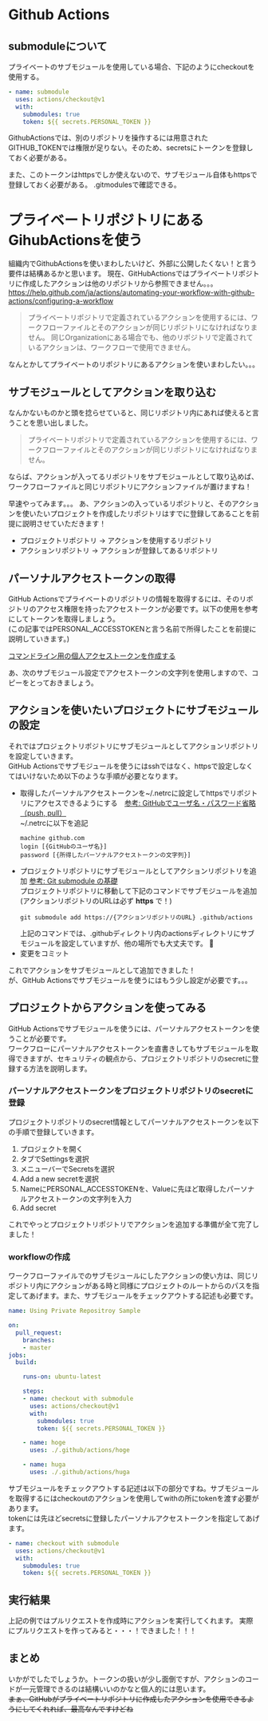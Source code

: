 # Github Actions 
## submoduleについて
プライベートのサブモジュールを使用している場合、下記のようにcheckoutを使用する。
```yml
- name: submodule
  uses: actions/checkout@v1
  with:
    submodules: true
    token: ${{ secrets.PERSONAL_TOKEN }}
```
GithubActionsでは、別のリポジトリを操作するには用意されたGITHUB_TOKENでは権限が足りない。そのため、secretsにトークンを登録しておく必要がある。

また、このトークンはhttpsでしか使えないので、サブモジュール自体もhttpsで登録しておく必要がある。
.gitmodulesで確認できる。

# プライベートリポジトリにあるGihubActionsを使う
組織内でGithubActionsを使いまわしたいけど、外部に公開したくない！と言う要件は結構あるかと思います。
現在、GitHubActionsではプライベートリポジトリに作成したアクションは他のリポジトリから参照できません。。。
https://help.github.com/ja/actions/automating-your-workflow-with-github-actions/configuring-a-workflow
> プライベートリポジトリで定義されているアクションを使用するには、ワークフローファイルとそのアクションが同じリポジトリになければなりません。 同じOrganizationにある場合でも、他のリポジトリで定義されているアクションは、ワークフローで使用できません。

なんとかしてプライベートのリポジトリにあるアクションを使いまわしたい。。。

## サブモジュールとしてアクションを取り込む
なんかないものかと頭を捻らせていると、同じリポジトリ内にあれば使えると言うことを思い出しました。
> プライベートリポジトリで定義されているアクションを使用するには、ワークフローファイルとそのアクションが同じリポジトリになければなりません。

ならば、アクションが入ってるリポジトリをサブモジュールとして取り込めば、ワークフローファイルと同じリポジトリにアクションファイルが置けますね！

早速やってみます。。。
あ、アクションの入っているリポジトリと、そのアクションを使いたいプロジェクトを作成したリポジトリはすでに登録してあることを前提に説明させていただきます！
* プロジェクトリポジトリ -> アクションを使用するリポジトリ
* アクションリポジトリ -> アクションが登録してあるリポジトリ

## パーソナルアクセストークンの取得
GitHub Actionsでプライベートのリポジトリの情報を取得するには、そのリポジトリのアクセス権限を持ったアクセストークンが必要です。以下の使用を参考にしてトークンを取得しましょう。  
(この記事ではPERSONAL_ACCESSTOKENと言う名前で所得したことを前提に説明していきます。)  

[コマンドライン用の個人アクセストークンを作成する](https://help.github.com/ja/github/authenticating-to-github/creating-a-personal-access-token-for-the-command-line)

あ、次のサブモジュール設定でアクセストークンの文字列を使用しますので、コピーをとっておきましょう。

## アクションを使いたいプロジェクトにサブモジュールの設定
それではプロジェクトリポジトリにサブモジュールとしてアクションリポジトリを設定していきます。  
GitHub Actionsでサブモジュールを使うにはsshではなく、httpsで設定しなくてはいけないため以下のような手順が必要となります。
* 取得したパーソナルアクセストークンを~/.netrcに設定してhttpsでリポジトリにアクセスできるようにする　[参考: GitHubでユーザ名・パスワード省略（push, pull）](https://qiita.com/azusanakano/items/8dc1d7e384b00239d4d9)  
    ~/.netrcに以下を追記
    ```
    machine github.com
    login [{GitHubのユーザ名}]
    password [{所得したパーソナルアクセストークンの文字列}]
    ```
* プロジェクトリポジトリにサブモジュールとしてアクションリポジトリを追加 [参考: Git submodule の基礎](https://qiita.com/sotarok/items/0d525e568a6088f6f6bb)  
    プロジェクトリポジトリに移動して下記のコマンドでサブモジュールを追加(アクションリポジトリのURLは必ず __https__ で！)
    ```
    git submodule add https://{アクションリポジトリのURL} .github/actions
    ```
    上記のコマンドでは、.githubディレクトリ内のactionsディレクトリにサブモジュールを設定していますが、他の場所でも大丈夫です。

* 変更をコミット

これでアクションをサブモジュールとして追加できました！  
が、GitHub Actionsでサブモジュールを使うにはもう少し設定が必要です。。。

## プロジェクトからアクションを使ってみる
GitHub Actionsでサブモジュールを使うには、パーソナルアクセストークンを使うことが必要です。  
ワークフローにパーソナルアクセストークンを直書きしてもサブモジュールを取得できますが、セキュリティの観点から、プロジェクトリポジトリのsecretに登録する方法を説明します。

### パーソナルアクセストークンをプロジェクトリポジトリのsecretに登録
プロジェクトリポジトリのsecret情報としてパーソナルアクセストークンを以下の手順で登録していきます。  

1. プロジェクトを開く
1. タブでSettingsを選択
1. メニューバーでSecretsを選択
1. Add a new secretを選択
1. NameにPERSONAL_ACCESSTOKENを、Valueに先ほど取得したパーソナルアクセストークンの文字列を入力
1. Add secret

これでやっとプロジェクトリポジトリでアクションを追加する準備が全て完了しました！

### workflowの作成
ワークフローファイルでのサブモジュールにしたアクションの使い方は、同じリポジトリ内にアクションがある時と同様にプロジェクトのルートからのパスを指定してあげます。また、サブモジュールをチェックアウトする記述も必要です。  

```yml:/.gihub/workflow/pull_request.yml
name: Using Private Repositroy Sample

on:
  pull_request:
    branches:
    - master
jobs:
  build:

    runs-on: ubuntu-latest

    steps:
    - name: checkout with submodule
      uses: actions/checkout@v1
      with:
        submodules: true
        token: ${{ secrets.PERSONAL_TOKEN }}

    - name: hoge
      uses: ./.github/actions/hoge

    - name: huga
      uses: ./.github/actions/huga

```

サブモジュールをチェックアウトする記述は以下の部分ですね。サブモジュールを取得するにはcheckoutのアクションを使用してwithの所にtokenを渡す必要があります。  
tokenには先ほどsecretsに登録したパーソナルアクセストークンを指定してあげます。

```yml
- name: checkout with submodule
  uses: actions/checkout@v1
  with:
    submodules: true
    token: ${{ secrets.PERSONAL_TOKEN }}
```

## 実行結果
上記の例ではプルリクエストを作成時にアクションを実行してくれます。
実際にプルリクエストを作ってみると・・・！できました！！！

## まとめ
いかがでしたでしょうか。トークンの扱いが少し面倒ですが、アクションのコードが一元管理できるのは結構いいのかなと個人的には思います。  
~~まぁ、GitHubがプライベートリポジトリに作成したアクションを使用できるようにしてくれれば、最高なんですけどね~~

